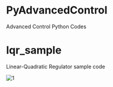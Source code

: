 # PyAdvancedControl
Advanced Control Python Codes

# lqr_sample

Linear-Quadratic Regulator sample code

![1](https://github.com/AtsushiSakai/PyAdvancedControl/blob/master/lqr_sample/result.png)
